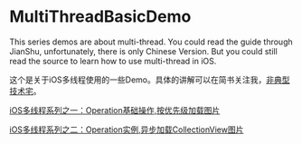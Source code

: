 # MultiThreadBasicDemo

This series demos are about multi-thread. You could read the guide through JianShu, unfortunately, there is only Chinese Version. But you could still read the source to learn how to use multi-thread in iOS.

这个是关于iOS多线程使用的一些Demo。具体的讲解可以在简书关注我，[非典型技术宅](http://www.jianshu.com/u/5a2b13c9b33a)。


[iOS多线程系列之一：Operation基础操作,按优先级加载图片](http://www.jianshu.com/p/443a18031366)


[iOS多线程系列之二：Operation实例,异步加载CollectionView图片](http://www.jianshu.com/p/2728ae223a5a)
